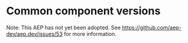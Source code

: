 # Common component versions

Note: This AEP has not yet been adopted.  See https://github.com/aep-dev/aep.dev/issues/53 for more information.
